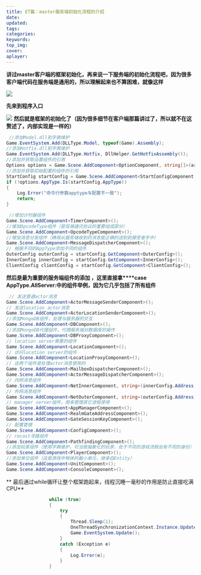 ```yaml
---
title: ET篇：master服务端初始化流程的介绍
date:
updated:
tags:
categories:
keywords:
top_img:
cover:
aplayer:
---
```

<meta name="referrer" content="no-referrer" />

  **讲过master客户端的框架初始化，再来说一下服务端的初始化流程吧，因为很多客户端代码在服务端是通用的，所以理解起来也不算困难，就像这样**

![](https://myfirstblog.oss-cn-hangzhou.aliyuncs.com/2019/04/20190408145412332.png)

 **先来到程序入口**

![](https://myfirstblog.oss-cn-hangzhou.aliyuncs.com/2019/04/20190408145441856.png)
**然后就是框架的初始化了（因为很多细节在客户端那篇讲过了，所以就不在这赘述了，内部实现是一样的）**

```c#
 //添加Model.dll到字典维护
Game.EventSystem.Add(DLLType.Model, typeof(Game).Assembly);
//添加Hotfix.dll到字典维护
Game.EventSystem.Add(DLLType.Hotfix, DllHelper.GetHotfixAssembly());
//添加并获取设置组件的引用
Options options = Game.Scene.AddComponent<OptionComponent, string[]>(args).Options;
//添加并获取初始配置的组件的引用
StartConfig startConfig = Game.Scene.AddComponent<StartConfigComponent, string, int>//判断配置文件是否正确
if (!options.AppType.Is(startConfig.AppType))
{
    Log.Error("命令行参数apptype与配置不一致");
    return;
}
```

```c#
 //增加计时器组件
Game.Scene.AddComponent<TimerComponent>();
//增加OpcodeType组件（是双端通讯协议的重要组成部分）
Game.Scene.AddComponent<OpcodeTypeComponent>();
//增加消息分发组件（确保从服务端收到的消息能正确的送到到接受者手中）
Game.Scene.AddComponent<MessageDispatcherComponent>();
// 根据不同的AppType添加不同的组件
OuterConfig outerConfig = startConfig.GetComponent<OuterConfig>();
InnerConfig innerConfig = startConfig.GetComponent<InnerConfig>();
ClientConfig clientConfig = startConfig.GetComponent<ClientConfig>();
```

 **然后是最为重要的服务端组件的添加 ，这里直接拿****case AppType.AllServer:中的组件举例，因为它几乎包括了所有组件**

```c#
 // 发送普通actor消息
Game.Scene.AddComponent<ActorMessageSenderComponent>();
// 发送location actor消息
Game.Scene.AddComponent<ActorLocationSenderComponent>();
//添加MongoDB组件，处理与服务器的交互
Game.Scene.AddComponent<DBComponent>();
//添加MongoDB代理组件，代理服务端对数据库的操作
Game.Scene.AddComponent<DBProxyComponent>();
// location server需要的组件
Game.Scene.AddComponent<LocationComponent>();
// 访问location server的组件
Game.Scene.AddComponent<LocationProxyComponent>();
// 这两个组件是处理actor消息使用的
Game.Scene.AddComponent<MailboxDispatcherComponent>();
Game.Scene.AddComponent<ActorMessageDispatcherComponent>();
// 内网消息组件
Game.Scene.AddComponent<NetInnerComponent, string>(innerConfig.Address);
// 外网消息组件
Game.Scene.AddComponent<NetOuterComponent, string>(outerConfig.Address);
// manager server组件，用来管理其它进程使用
Game.Scene.AddComponent<AppManagerComponent>();
Game.Scene.AddComponent<RealmGateAddressComponent>();
Game.Scene.AddComponent<GateSessionKeyComponent>();
// 配置管理
Game.Scene.AddComponent<ConfigComponent>();
// recast寻路组件
Game.Scene.AddComponent<PathfindingComponent>();
//添加玩家组件（使用字典维护，可当做抽象化的玩家，处于不同的游戏流程会有不同的身份）
Game.Scene.AddComponent<PlayerComponent>();
//添加单位组件（这是游戏中物体的最小单元，继承自Entity）
Game.Scene.AddComponent<UnitComponent>();
Game.Scene.AddComponent<ConsoleComponent>();
```

 ** 最后通过while循环让整个框架跑起来，线程沉睡一毫秒的作用是防止直接吃满CPU**

```c#
 				while (true)
				{
					try
					{
						Thread.Sleep(1);
						OneThreadSynchronizationContext.Instance.Update();
						Game.EventSystem.Update();
					}
					catch (Exception e)
					{
						Log.Error(e);
					}
				}
```
